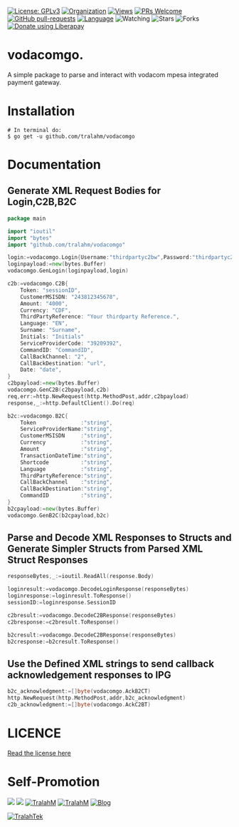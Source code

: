 [![License: GPLv3](https://img.shields.io/badge/License-GPLV2-green.svg)](https://opensource.org/licenses/GPLV2)
[![Organization](https://img.shields.io/badge/Org-TralahTek-blue.svg)](https://github.com/TralahTek)
[![Views](http://hits.dwyl.io/TralahM/vodacomgo.svg)](http://dwyl.io/TralahM/vodacomgo)
[![PRs Welcome](https://img.shields.io/badge/PRs-Welcome-brightgreen.svg?style=flat-square)](https://github.com/TralahM/vodacomgo/pull/)
[![GitHub pull-requests](https://img.shields.io/badge/Issues-pr-red.svg?style=flat-square)](https://github.com/TralahM/vodacomgo/pull/)
[![Language](https://img.shields.io/badge/Language-go-00ADD8.svg)](https://github.com/TralahM)
<img title="Watching" src="https://img.shields.io/github/watchers/TralahM/vodacomgo?label=Watchers&color=blue&style=flat-square">
<img title="Stars" src="https://img.shields.io/github/stars/TralahM/vodacomgo?color=red&style=flat-square">
<img title="Forks" src="https://img.shields.io/github/forks/TralahM/vodacomgo?color=green&style=flat-square">
<noscript><a href="https://liberapay.com/TralahM/donate"><img alt="Donate using Liberapay" src="https://liberapay.com/assets/widgets/donate.svg"></a></noscript>

# vodacomgo.
A simple package to parse and interact with vodacom mpesa integrated payment
gateway.


# Installation
```console
# In terminal do:
$ go get -u github.com/tralahm/vodacomgo
```


# Documentation
## Generate XML Request Bodies for Login,C2B,B2C
```go
package main

import "ioutil"
import "bytes"
import "github.com/tralahm/vodacomgo"

login:=vodacomgo.Login{Username:"thirdpartyc2bw",Password:"thirdpartyc2bw"}
loginpayload:=new(bytes.Buffer)
vodacomgo.GenLogin(loginpayload,login)

c2b:=vodacomgo.C2B{
    Token: "sessionID",
    CustomerMSISDN: "243812345678",
    Amount: "4000",
    Currency: "CDF",
    ThirdPartyReference: "Your thirdparty Reference.",
    Language: "EN",
    Surname: "Surname",
    Initials: "Initials"
    ServiceProviderCode: "39209392",
    CommandID: "CommandID",
    CallBackChannel: "2",
    CallBackDestination: "url",
    Date: "date",
}
c2bpayload:=new(bytes.Buffer)
vodacomgo.GenC2B(c2bpayload,c2b)
req,err:=http.NewRequest(http.MethodPost,addr,c2bpayload)
response,_:=http.DefaultClient().Do(req)

b2c:=vodacomgo.B2C{
    Token              :"string",
    ServiceProviderName:"string",
    CustomerMSISDN     :"string",
    Currency           :"string",
    Amount             :"string",
    TransactionDateTime:"string",
    Shortcode          :"string",
    Language           :"string",
    ThirdPartyReference:"string",
    CallBackChannel    :"string",
    CallBackDestination:"string",
    CommandID          :"string",
}
b2cpayload:=new(bytes.Buffer)
vodacomgo.GenB2C(b2cpayload,b2c)

```
## Parse and Decode XML Responses to Structs and Generate Simpler Structs from Parsed XML Struct Responses

```go
responseBytes,_:=ioutil.ReadAll(response.Body)

loginresult:=vodacomgo.DecodeLoginResponse(responseBytes)
loginresponse:=loginresult.ToResponse()
sessionID:=loginresponse.SessionID

c2bresult:=vodacomgo.DecodeC2BResponse(responseBytes)
c2bresponse:=c2bresult.ToResponse()

b2cresult:=vodacomgo.DecodeC2BResponse(responseBytes)
b2cresponse:=b2cresult.ToResponse()
```

## Use the Defined XML strings to send callback acknowledgement responses to IPG
```go
b2c_acknowledgment:=[]byte(vodacomgo.AckB2CT)
http.NewRequest(http.MethodPost,addr,b2c_acknowledgment)
c2b_acknowledgment:=[]byte(vodacomgo.AckC2BT)
```


# LICENCE

[Read the license here](LICENSE)


# Self-Promotion

[![](https://img.shields.io/badge/Github-TralahM-green?style=for-the-badge&logo=github)](https://github.com/TralahM)
[![](https://img.shields.io/badge/X-%40TralahM-blue?style=for-the-badge&logo=x)](https://x.com/TralahM)
[![TralahM](https://img.shields.io/badge/Kaggle-purple.svg?style=for-the-badge&logo=kaggle)](https://kaggle.com/TralahM)
[![TralahM](https://img.shields.io/badge/LinkedIn-white.svg?style=for-the-badge&logo=linkedin)](https://linkedin.com/in/TralahM)
[![Blog](https://img.shields.io/badge/Blog-blue.svg?style=for-the-badge&logo=rss)](https://tralahm.github.io)

[![TralahTek](https://img.shields.io/badge/Organization-TralahTek-cyan.svg?style=for-the-badge)](https://org.tralahtek.com)

